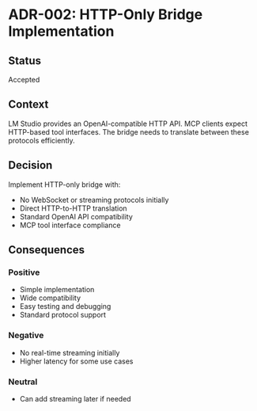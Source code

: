 # ADR-002: HTTP-Only Bridge Implementation

## Status

Accepted

## Context

LM Studio provides an OpenAI-compatible HTTP API. MCP clients expect HTTP-based tool interfaces. The bridge needs to translate between these protocols efficiently.

## Decision

Implement HTTP-only bridge with:
- No WebSocket or streaming protocols initially
- Direct HTTP-to-HTTP translation
- Standard OpenAI API compatibility
- MCP tool interface compliance

## Consequences

### Positive
- Simple implementation
- Wide compatibility
- Easy testing and debugging
- Standard protocol support

### Negative
- No real-time streaming initially
- Higher latency for some use cases

### Neutral
- Can add streaming later if needed
